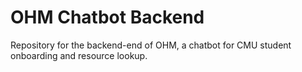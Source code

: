 # OHM Chatbot Backend
Repository for the backend-end of OHM, a chatbot for CMU student onboarding and resource lookup.

